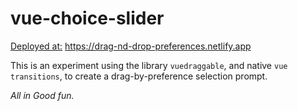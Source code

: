 # vue-choice-slider
<ins>Deployed at:</ins> https://drag-nd-drop-preferences.netlify.app

This is an experiment using the library `vuedraggable`, and native `vue transitions`, to create a drag-by-preference selection prompt.

<i> All in Good fun. </i>